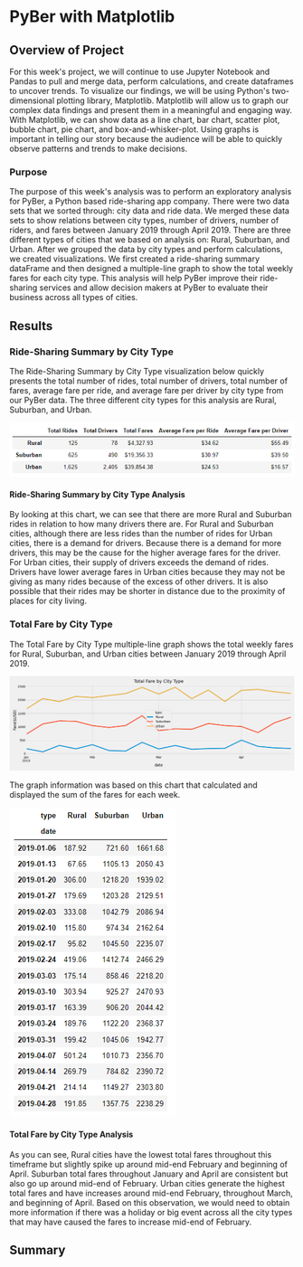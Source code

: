 # PyBer with Matplotlib

## Overview of Project
For this week's project, we will continue to use Jupyter Notebook and Pandas to pull and merge data, perform calculations, and create dataframes to uncover trends. To visualize our findings, we will be using Python's two-dimensional plotting library, Matplotlib. Matplotlib will allow us to graph our complex data findings and present them in a meaningful and engaging way. With Matplotlib, we can show data as a line chart, bar chart, scatter plot, bubble chart, pie chart, and box-and-whisker-plot. Using graphs is important in telling our story because the audience will be able to quickly observe patterns and trends to make decisions.

### Purpose
The purpose of this week's analysis was to perform an exploratory analysis for PyBer, a Python based ride-sharing app company. There were two data sets that we sorted through: city data and ride data. We merged these data sets to show relations between city types, number of drivers, number of riders, and fares between January 2019 through April 2019. There are three different types of cities that we based on analysis on: Rural, Suburban, and Urban. After we grouped the data by city types and perform calculations, we created visualizations. We first created a ride-sharing summary dataFrame and then designed a multiple-line graph to show the total weekly fares for each city type. This analysis will help PyBer improve their ride-sharing services and allow decision makers at PyBer to evaluate their business across all types of cities.

## Results

### Ride-Sharing Summary by City Type
The Ride-Sharing Summary by City Type visualization below quickly presents the total number of rides, total number of drivers, total number of fares, average fare per ride, and average fare per driver by city type from our PyBer data. The three different city types for this analysis are Rural, Suburban, and Urban.

![ride_sharing_summary](/analysis/ride_sharing_summary.PNG)

#### Ride-Sharing Summary by City Type Analysis
By looking at this chart, we can see that there are more Rural and Suburban rides in relation to how many drivers there are. For Rural and Suburban cities, although there are less rides than the number of rides for Urban cities, there is a demand for drivers. Because there is a demand for more drivers, this may be the cause for the higher average fares for the driver. For Urban cities, their supply of drivers exceeds the demand of rides. Drivers have lower average fares in Urban cities because they may not be giving as many rides because of the excess of other drivers. It is also possible that their rides may be shorter in distance due to the proximity of places for city living.

### Total Fare by City Type
The Total Fare by City Type multiple-line graph shows the total weekly fares for Rural, Suburban, and Urban cities between January 2019 through April 2019.

![PyBer_fare_summary](/analysis/PyBer_fare_summary.png)

The graph information was based on this chart that calculated and displayed the sum of the fares for each week.

![PyBer_pivot](/analysis/PyBer_pivot.PNG)

#### Total Fare by City Type Analysis
As you can see, Rural cities have the lowest total fares throughout this timeframe but slightly spike up around mid-end February and beginning of April. Suburban total fares throughout January and April are consistent but also go up around mid-end of February. Urban cities generate the highest total fares and have increases around mid-end February, throughout March, and beginning of April. Based on this observation, we would need to obtain more information if there was a holiday or big event across all the city types that may have caused the fares to increase mid-end of February.

## Summary